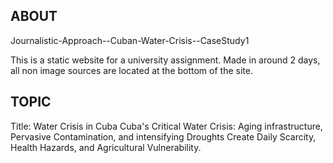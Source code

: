 ## ABOUT

Journalistic-Approach--Cuban-Water-Crisis--CaseStudy1

This is a static website for a university assignment.
Made in around 2 days, all non image sources are located at the bottom of the site.

## TOPIC

Title: Water Crisis in Cuba
Cuba's Critical Water Crisis: Aging infrastructure, Pervasive Contamination, and intensifying Droughts Create Daily Scarcity, Health Hazards, and Agricultural Vulnerability.
